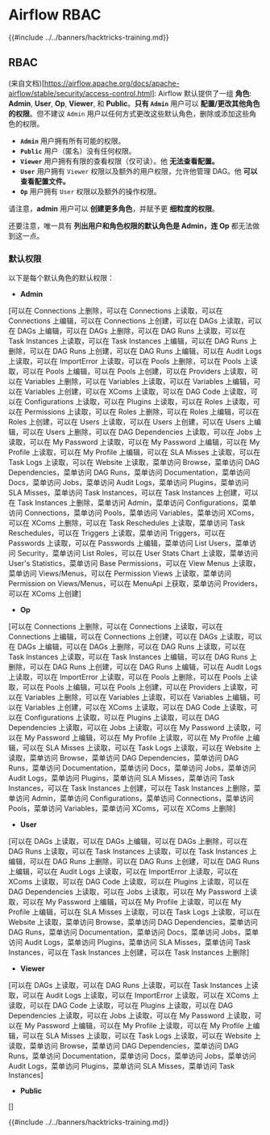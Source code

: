 # Airflow RBAC

{{#include ../../banners/hacktricks-training.md}}

## RBAC

(来自文档)\[https://airflow.apache.org/docs/apache-airflow/stable/security/access-control.html]: Airflow 默认提供了一组 **角色**: **Admin**, **User**, **Op**, **Viewer**, 和 **Public**。**只有 `Admin`** 用户可以 **配置/更改其他角色的权限**。但不建议 `Admin` 用户以任何方式更改这些默认角色，删除或添加这些角色的权限。

- **`Admin`** 用户拥有所有可能的权限。
- **`Public`** 用户（匿名）没有任何权限。
- **`Viewer`** 用户拥有有限的查看权限（仅可读）。他 **无法查看配置。**
- **`User`** 用户拥有 `Viewer` 权限以及额外的用户权限，允许他管理 DAG。他 **可以查看配置文件。**
- **`Op`** 用户拥有 `User` 权限以及额外的操作权限。

请注意，**admin** 用户可以 **创建更多角色**，并赋予更 **细粒度的权限**。

还要注意，唯一具有 **列出用户和角色权限的默认角色是 Admin，连 Op** 都无法做到这一点。

### 默认权限

以下是每个默认角色的默认权限：

- **Admin**

\[可以在 Connections 上删除，可以在 Connections 上读取，可以在 Connections 上编辑，可以在 Connections 上创建，可以在 DAGs 上读取，可以在 DAGs 上编辑，可以在 DAGs 上删除，可以在 DAG Runs 上读取，可以在 Task Instances 上读取，可以在 Task Instances 上编辑，可以在 DAG Runs 上删除，可以在 DAG Runs 上创建，可以在 DAG Runs 上编辑，可以在 Audit Logs 上读取，可以在 ImportError 上读取，可以在 Pools 上删除，可以在 Pools 上读取，可以在 Pools 上编辑，可以在 Pools 上创建，可以在 Providers 上读取，可以在 Variables 上删除，可以在 Variables 上读取，可以在 Variables 上编辑，可以在 Variables 上创建，可以在 XComs 上读取，可以在 DAG Code 上读取，可以在 Configurations 上读取，可以在 Plugins 上读取，可以在 Roles 上读取，可以在 Permissions 上读取，可以在 Roles 上删除，可以在 Roles 上编辑，可以在 Roles 上创建，可以在 Users 上读取，可以在 Users 上创建，可以在 Users 上编辑，可以在 Users 上删除，可以在 DAG Dependencies 上读取，可以在 Jobs 上读取，可以在 My Password 上读取，可以在 My Password 上编辑，可以在 My Profile 上读取，可以在 My Profile 上编辑，可以在 SLA Misses 上读取，可以在 Task Logs 上读取，可以在 Website 上读取，菜单访问 Browse，菜单访问 DAG Dependencies，菜单访问 DAG Runs，菜单访问 Documentation，菜单访问 Docs，菜单访问 Jobs，菜单访问 Audit Logs，菜单访问 Plugins，菜单访问 SLA Misses，菜单访问 Task Instances，可以在 Task Instances 上创建，可以在 Task Instances 上删除，菜单访问 Admin，菜单访问 Configurations，菜单访问 Connections，菜单访问 Pools，菜单访问 Variables，菜单访问 XComs，可以在 XComs 上删除，可以在 Task Reschedules 上读取，菜单访问 Task Reschedules，可以在 Triggers 上读取，菜单访问 Triggers，可以在 Passwords 上读取，可以在 Passwords 上编辑，菜单访问 List Users，菜单访问 Security，菜单访问 List Roles，可以在 User Stats Chart 上读取，菜单访问 User's Statistics，菜单访问 Base Permissions，可以在 View Menus 上读取，菜单访问 Views/Menus，可以在 Permission Views 上读取，菜单访问 Permission on Views/Menus，可以在 MenuApi 上获取，菜单访问 Providers，可以在 XComs 上创建]

- **Op**

\[可以在 Connections 上删除，可以在 Connections 上读取，可以在 Connections 上编辑，可以在 Connections 上创建，可以在 DAGs 上读取，可以在 DAGs 上编辑，可以在 DAGs 上删除，可以在 DAG Runs 上读取，可以在 Task Instances 上读取，可以在 Task Instances 上编辑，可以在 DAG Runs 上删除，可以在 DAG Runs 上创建，可以在 DAG Runs 上编辑，可以在 Audit Logs 上读取，可以在 ImportError 上读取，可以在 Pools 上删除，可以在 Pools 上读取，可以在 Pools 上编辑，可以在 Pools 上创建，可以在 Providers 上读取，可以在 Variables 上删除，可以在 Variables 上读取，可以在 Variables 上编辑，可以在 Variables 上创建，可以在 XComs 上读取，可以在 DAG Code 上读取，可以在 Configurations 上读取，可以在 Plugins 上读取，可以在 DAG Dependencies 上读取，可以在 Jobs 上读取，可以在 My Password 上读取，可以在 My Password 上编辑，可以在 My Profile 上读取，可以在 My Profile 上编辑，可以在 SLA Misses 上读取，可以在 Task Logs 上读取，可以在 Website 上读取，菜单访问 Browse，菜单访问 DAG Dependencies，菜单访问 DAG Runs，菜单访问 Documentation，菜单访问 Docs，菜单访问 Jobs，菜单访问 Audit Logs，菜单访问 Plugins，菜单访问 SLA Misses，菜单访问 Task Instances，可以在 Task Instances 上创建，可以在 Task Instances 上删除，菜单访问 Admin，菜单访问 Configurations，菜单访问 Connections，菜单访问 Pools，菜单访问 Variables，菜单访问 XComs，可以在 XComs 上删除]

- **User**

\[可以在 DAGs 上读取，可以在 DAGs 上编辑，可以在 DAGs 上删除，可以在 DAG Runs 上读取，可以在 Task Instances 上读取，可以在 Task Instances 上编辑，可以在 DAG Runs 上删除，可以在 DAG Runs 上创建，可以在 DAG Runs 上编辑，可以在 Audit Logs 上读取，可以在 ImportError 上读取，可以在 XComs 上读取，可以在 DAG Code 上读取，可以在 Plugins 上读取，可以在 DAG Dependencies 上读取，可以在 Jobs 上读取，可以在 My Password 上读取，可以在 My Password 上编辑，可以在 My Profile 上读取，可以在 My Profile 上编辑，可以在 SLA Misses 上读取，可以在 Task Logs 上读取，可以在 Website 上读取，菜单访问 Browse，菜单访问 DAG Dependencies，菜单访问 DAG Runs，菜单访问 Documentation，菜单访问 Docs，菜单访问 Jobs，菜单访问 Audit Logs，菜单访问 Plugins，菜单访问 SLA Misses，菜单访问 Task Instances，可以在 Task Instances 上创建，可以在 Task Instances 上删除]

- **Viewer**

\[可以在 DAGs 上读取，可以在 DAG Runs 上读取，可以在 Task Instances 上读取，可以在 Audit Logs 上读取，可以在 ImportError 上读取，可以在 XComs 上读取，可以在 DAG Code 上读取，可以在 Plugins 上读取，可以在 DAG Dependencies 上读取，可以在 Jobs 上读取，可以在 My Password 上读取，可以在 My Password 上编辑，可以在 My Profile 上读取，可以在 My Profile 上编辑，可以在 SLA Misses 上读取，可以在 Task Logs 上读取，可以在 Website 上读取，菜单访问 Browse，菜单访问 DAG Dependencies，菜单访问 DAG Runs，菜单访问 Documentation，菜单访问 Docs，菜单访问 Jobs，菜单访问 Audit Logs，菜单访问 Plugins，菜单访问 SLA Misses，菜单访问 Task Instances]

- **Public**

\[]

{{#include ../../banners/hacktricks-training.md}}
